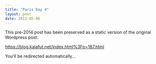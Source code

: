 ```yaml
---
title: "Paris Day 4"
layout: post
date: 2013-05-06
---
```


This pre-2014 post has been preserved as a static version of the original Wordpress post:

https://blog.kalafut.net/index.html%3Fp=187.html

You'll be redirected automatically...

<head>
  <meta http-equiv="refresh" content="5;url=https://blog.kalafut.net/index.html%3Fp=187.html">
</head>

